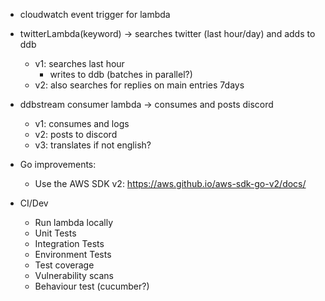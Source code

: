- cloudwatch event trigger for lambda
- twitterLambda(keyword) -> searches twitter (last hour/day) and adds to ddb
  - v1: searches last hour
    - writes to ddb (batches in parallel?)
  - v2: also searches for replies on main entries 7days
- ddbstream consumer lambda -> consumes and posts discord
  - v1: consumes and logs
  - v2: posts to discord
  - v3: translates if not english?

- Go improvements:
  - Use the AWS SDK v2: https://aws.github.io/aws-sdk-go-v2/docs/


- CI/Dev
  - Run lambda locally
  - Unit Tests
  - Integration Tests
  - Environment Tests
  - Test coverage
  - Vulnerability scans
  - Behaviour test (cucumber?)